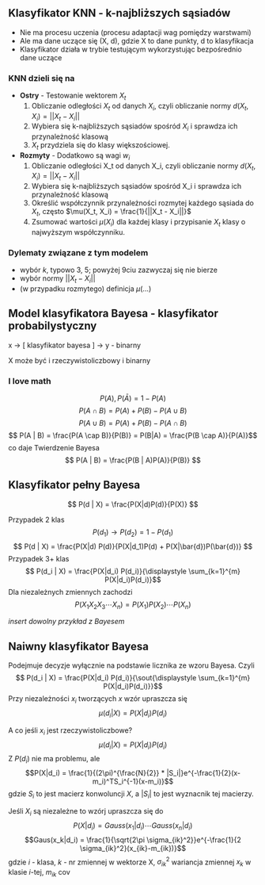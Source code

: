 #
## Klasyfikator KNN - k-najbliższych sąsiadów
- Nie ma procesu uczenia (procesu adaptacji wag pomiędzy warstwami)
- Ale ma dane uczące się (X, d), gdzie X to dane punkty, d to klasyfikacja
- Klasyfikator działa w trybie testującym wykorzystując bezpośrednio dane uczące

### KNN dzieli się na
- **Ostry** - Testowanie wektorem $X_t$
  1. Obliczanie odległości $X_t$ od danych $X_i$, czyli obliczanie normy $d(X_t, X_i) = ||X_t - X_i||$
  2. Wybiera się k-najbliższych sąsiadów spośród $X_i$ i sprawdza ich przynależność klasową
  3. $X_t$ przydziela się do klasy większościowej. 
- **Rozmyty** - Dodatkowo są wagi $w_i$
  1. Obliczanie odległości X_t od danych X_i, czyli obliczanie normy $d(X_t, X_i) = ||X_t - X_i||$
  2. Wybiera się k-najbliższych sąsiadów spośród X_i i sprawdza ich przynależność klasową
  3. Określić współczynnik przynależności rozmytej każdego sąsiada do $X_t$, często $\mu(X_t, X_i) = \frac{1}{||X_t - X_i||}$
  4. Zsumować wartości $\mu(X_i)$ dla każdej klasy i przypisanie $X_t$ klasy o najwyższym współczynniku.

### Dylematy związane z tym modelem
- wybór $k$, typowo 3, 5; powyżej 9ciu zazwyczaj się nie bierze
- wybór normy $||X_t - X_i||$
- (w przypadku rozmytego) definicja $\mu(\dots)$
  
## Model klasyfikatora Bayesa - klasyfikator probabilystyczny

x $\rightarrow$ [ klasyfikator bayesa ] $\rightarrow$ y - binarny

X może być i rzeczywistoliczbowy i binarny

### I love math
$$ P(A), P(\bar{A}) = 1 - P(A) $$
$$ P(A \cap B) = P(A) + P(B) - P(A \cup B) $$
$$ P(A \cup B) = P(A) + P(B) - P(A \cap B) $$
$$ P(A | B) = \frac{P(A \cap B)}{P(B)} = P(B|A) = \frac{P(B \cap A)}{P(A)}$$
co daje Twierdzenie Bayesa
$$ P(A | B) = \frac{P(B | A)P(A)}{P(B)} $$

## Klasyfikator pełny Bayesa
$$ P(d | X) = \frac{P(X|d)P(d)}{P(X)} $$

Przypadek 2 klas
$$ P(d_1) \rightarrow P(d_2) = 1 - P(d_1) $$
$$ P(d | X) = \frac{P(X|d) P(d)}{P(X|d_1)P(d) + P(X|\bar{d})P(\bar{d})} $$
Przypadek 3+ klas
$$ P(d_i | X) = \frac{P(X|d_i) P(d_i)}{\displaystyle \sum_{k=1}^{m} P(X|d_i)P(d_i)}$$
Dla niezależnych zmiennych zachodzi
$$P(X_1X_2X_3\cdots X_n) = P(X_1)P(X_2) \cdots P(X_n)$$

*insert dowolny przykład z Bayesem*

## Naiwny klasyfikator Bayesa
Podejmuje decyzje wyłącznie na podstawie licznika ze wzoru Bayesa. Czyli 
$$ P(d_i | X) = \frac{P(X|d_i) P(d_i)}{\sout{\displaystyle \sum_{k=1}^{m} P(X|d_i)P(d_i)}}$$
Przy niezależności $x_i$ tworzących $x$ wzór upraszcza się
$$\mu(d_i|X) = P(X|d_i)P(d_i)$$

A co jeśli $x_i$ jest rzeczywistoliczbowe?
$$\mu(d_i|X) = P(X|d_i)P(d_i)$$
Z $P(d_i)$ nie ma problemu, ale 
$$P(X|d_i) = \frac{1}{(2\pi)^{\frac{N}{2}} * |S_i|}e^{-\frac{1}{2}(x-m_i)^TS_i^{-1}(x-m_i)}$$
gdzie $S_i$ to jest macierz konwoluncji $X$, a $|S_i|$ to jest wyznacnik tej macierzy.

Jeśli $X_i$ są niezależne to wzórj upraszcza się do 
$$P(X|d_i) = Gauss(x_1|d_i)\cdots Gauss(x_n|d_i)$$
$$Gaus(x_k|d_i) = \frac{1}{\sqrt{2\pi \sigma_{ik}^2}}e^{-\frac{1}{2 \sigma_{ik}^2}(x_{ik}-m_{ik})}$$
gdzie $i$ - klasa, $k$ - nr zmiennej w wektorze X, $\sigma_{ik}^2$ wariancja zmiennej $x_k$ w klasie $i$-tej, $m_{ik}$ cov